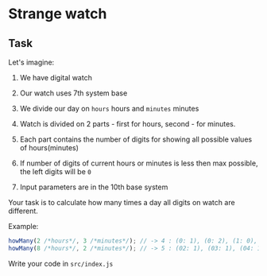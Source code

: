 # Strange watch

## Task

Let's imagine:

  1) We have digital watch

  2) Our watch uses 7th system base

  3) We divide our day on `hours` hours and `minutes` minutes

  4) Watch is divided on 2 parts - first for hours, second - for minutes.

  5) Each part contains the number of digits for showing all possible values of hours(minutes)

  6) If number of digits of current hours or minutes is less then max possible, the left digits will be `0`

  7) Input parameters are in the 10th base system


Your task is to calculate how many times a day all digits on watch are different.

Example:

```js
howMany(2 /*hours*/, 3 /*minutes*/); // -> 4 : (0: 1), (0: 2), (1: 0), (1: 2)
howMany(8 /*hours*/, 2 /*minutes*/); // -> 5 : (02: 1), (03: 1), (04: 1), (05: 1), (06: 1)
```

Write your code in `src/index.js`
